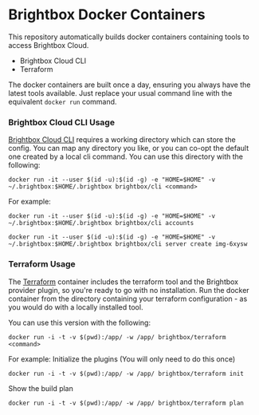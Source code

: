 # Brightbox Docker Containers

This repository automatically builds docker containers containing tools
to access Brightbox Cloud.

* Brightbox Cloud CLI
* Terraform

The docker containers are built once a day, ensuring you always have
the latest tools available. Just replace your usual command line with
the equivalent `docker run` command.

### Brightbox Cloud CLI Usage

[Brightbox Cloud CLI](https://www.brightbox.com/docs/guides/cli/)
requires a working directory which can store the config. You can map
any directory you like, or you can co-opt the default one created by a
local cli command. You can use this directory with the following:
```shell
docker run -it --user $(id -u):$(id -g) -e "HOME=$HOME" -v ~/.brightbox:$HOME/.brightbox brightbox/cli <command>
```

For example:
```shell
docker run -it --user $(id -u):$(id -g) -e "HOME=$HOME" -v ~/.brightbox:$HOME/.brightbox brightbox/cli accounts
```

```shell
docker run -it --user $(id -u):$(id -g) -e "HOME=$HOME" -v ~/.brightbox:$HOME/.brightbox brightbox/cli server create img-6xysw
```

### Terraform Usage

The [Terraform](https://www.brightbox.com/docs/guides/terraform/getting-started/) container includes the terraform tool and the Brightbox
provider plugin, so you're ready to go with no installation. Run
the docker container from the directory containing your terraform
configuration - as you would do with a locally installed tool.

You can use this version with the following:
```shell
docker run -i -t -v $(pwd):/app/ -w /app/ brightbox/terraform <command>
```

For example:
Initialize the plugins (You will only need to do this once)

```shell
docker run -i -t -v $(pwd):/app/ -w /app/ brightbox/terraform init
```

Show the build plan
```shell
docker run -i -t -v $(pwd):/app/ -w /app/ brightbox/terraform plan
```
